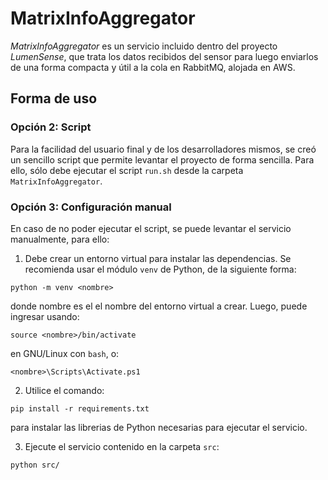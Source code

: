 # MatrixInfoAggregator

_MatrixInfoAggregator_ es un servicio incluido dentro del proyecto _LumenSense_, que trata los datos recibidos del sensor para luego enviarlos de una forma compacta y útil a la cola en RabbitMQ, alojada en AWS.

## Forma de uso

### **Opción 2:** Script

Para la facilidad del usuario final y de los desarrolladores mismos, se creó un sencillo script que permite levantar el proyecto de forma sencilla. Para ello, sólo debe ejecutar el script `run.sh` desde la carpeta `MatrixInfoAggregator`.

### **Opción 3:** Configuración manual

En caso de no poder ejecutar el script, se puede levantar el servicio manualmente, para ello:

1. Debe crear un entorno virtual para instalar las dependencias. Se recomienda usar el módulo `venv` de Python, de la siguiente forma:

```console
python -m venv <nombre>
```
donde nombre es el el nombre del entorno virtual a crear. Luego, puede ingresar usando:
```console
source <nombre>/bin/activate
```
en GNU/Linux con `bash`, o:
```console
<nombre>\Scripts\Activate.ps1
```

2. Utilice el comando:
```console
pip install -r requirements.txt
```
para instalar las librerias de Python necesarias para ejecutar el servicio.

3. Ejecute el servicio contenido en la carpeta `src`:
```console
python src/
```
